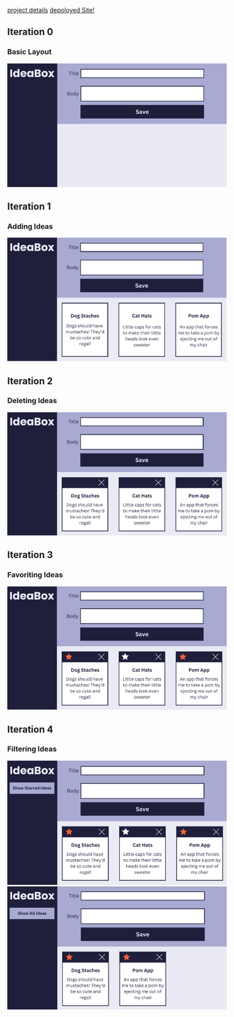 [project details](https://frontend.turing.edu/projects/module-1/ideabox-group.html)
[depoloyed Site!](https://yuji3000.github.io/idea-box/)


<h2> Iteration 0 </h2>
<h3> Basic Layout </h3>
<img src="./readme-imgs/basic-layout.png">

<h2> Iteration 1 </h2>
<h3> Adding Ideas </h3>
<img src="./readme-imgs/adding-ideas.png">

<h2> Iteration 2 </h2>
<h3> Deleting Ideas </h3>
<img src="./readme-imgs/deleting-ideas.png">

<h2> Iteration 3 </h2>
<h3> Favoriting Ideas </h3>
<img src="./readme-imgs/favoriting-ideas.png">

<h2> Iteration 4 </h2>
<h3> Filtering Ideas </h3>
<img src="./readme-imgs/filtering-ideas-1.png">


<img src="./readme-imgs/filtering-ideas-2.png">
